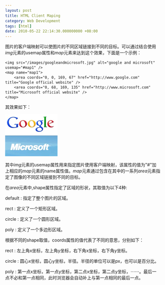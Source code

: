 ```yaml
---
layout: post
title: HTML Client Maping
category: Web Development
tags: [html]
date: 2010-05-22 22:14:30.000000000 +08:00
---
```

图片的客户端映射可以使图片的不同区域链接到不同的目标。可以通过结合使用*img*元素的usemap属性和*map*元素来达到这个效果，下面是一个示例：

    <img src="/images/googleandmicrosoft.jpg" alt="google and microsoft" usemap="#map1" />
    <map name="map1">
        <area coords="0, 0, 169, 67" href="http://www.google.com" title="Google official website" />
        <area coords="0, 68, 169, 135" href="http://www.microsoft.com"  title="Microsoft official website" />
    </map>

其效果如下：

<div>
    <img src="/images/googleandmicrosoft.jpg" alt="google and microsoft" usemap="#map1" />
    <map name="map1">
        <area coords="0, 0, 169, 67" shape="rect" href="http://www.google.com" title="Google official website" />
        <area coords="0, 68, 169, 135" shape="rect" href="http://www.microsoft.com" title="Microsoft official website" />
    </map>
</div>

其中*img*元素的usemap属性用来指定图片使用客户端映射，该属性的值为"#"加上相应的*map*元素的name属性值。*map*元素通过包含在其中的一系列*area*元素指定了图像的不同区域链接到不同的目标。

在*area*元素中,shape属性指定了区域的形状，其取值为以下4种:

default
: 指定了整个图片的区域。

rect
: 定义了一个矩形区域。

circle
: 定义了一个圆形区域。

poly
: 定义了一个多边形区域。

根据不同的shape取值，coords属性的值代表了不同的意思，分别如下：

rect
: 左上角x坐标，左上角y坐标，右下角x坐标，右下角y坐标。

circle
: 圆心x坐标，圆心y坐标，半径。半径的单位可以是px，也可以是百分比。

poly
: 第一点x坐标，第一点y坐标，第二点x坐标，第二点y坐标，⋯⋯。最后一点不必和第一点相同，此时浏览器会自动补上与第一点相同的最后一点。

